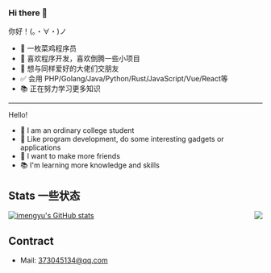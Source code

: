 ### Hi there 👋

<!--
**xulei131401/xulei131401** is a ✨ _special_ ✨ repository because its `README.md` (this file) appears on your GitHub profile.

**About Me:** 
|   标题   | 网址                                    |
| :------------: | :------------------------------------------------------- |
| **博&emsp;&emsp;客** | **<https://blog.zdog.top>**                            |


Here are some ideas to get you started:

- 🔭 I’m currently working on ...
- 🌱 I’m currently learning ...
- 👯 I’m looking to collaborate on ...
- 🤔 I’m looking for help with ...
- 💬 Ask me about ...
- 📫 How to reach me: ...
- 😄 Pronouns: ...
- ⚡ Fun fact: ...
-->
你好！(。・∀・)ノ
* 🙂 一枚菜鸡程序员
* 🎁 喜欢程序开发，喜欢倒腾一些小项目
* 🌈 想与同样爱好的大佬们交朋友
* ✅ 会用 PHP/Golang/Java/Python/Rust/JavaScript/Vue/React等
* 📚 正在努力学习更多知识

---

Hello!
* 🙂 I am an ordinary college student
* 🎁 Like program development, do some interesting gadgets or applications
* 🙂 I want to make more friends
* 📚 I'm learning more knowledge and skills

Stats 一些状态
---
<img align="right" src="https://github-readme-stats.vercel.app/api/top-langs/?username=xulei131401" ></img>
[![imengyu's GitHub stats](https://github-readme-stats.vercel.app/api?username=xulei131401)](https://github.com/xulei131401/github-readme-stats)

Contract
---

* Mail: 373045134@qq.com
